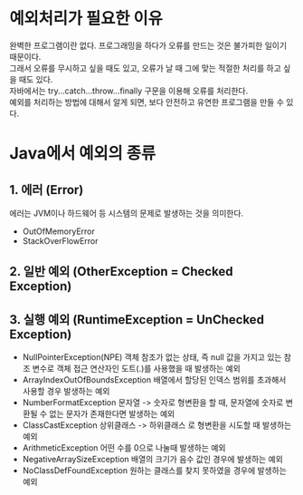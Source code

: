 # 예외처리가 필요한 이유
완벽한 프로그램이란 없다. 프로그래밍을 하다가 오류를 만드는 것은 불가피한 일이기 때문이다.<br>
그래서 오류를 무시하고 싶을 때도 있고, 오류가 날 때 그에 맞는 적절한 처리를 하고 싶을 때도 있다.<br>
자바에서는 try...catch...throw...finally 구문을 이용해 오류를 처리한다.<br>
예외를 처리하는 방법에 대해서 알게 되면, 보다 안전하고 유연한 프로그램을 만들 수 있다.

# Java에서 예외의 종류
## 1. 에러 (Error)
에러는 JVM이나 하드웨어 등 시스템의 문제로 발생하는 것을 의미한다.
- OutOfMemoryError
- StackOverFlowError 
## 2. 일반 예외 (OtherException = Checked Exception)

## 3. 실행 예외 (RuntimeException = UnChecked Exception)
- NullPointerException(NPE)
객체 참조가 없는 상태, 즉 null 값을 가지고 있는 참조 변수로 객체 접근 연산자인 도트(.)를 사용했을 때 발생하는 예외
- ArrayIndexOutOfBoundsException
배열에서 할당된 인덱스 범위를 초과해서 사용할 경우 발생하는 예외
- NumberFormatException
문자열 -> 숫자로 형변환을 할 때, 문자열에 숫자로 변환될 수 없는 문자가 존재한다면 발생하는 예외
- ClassCastException
상위클래스 -> 하위클래스 로 형변환을 시도할 때 발생하는 예외
- ArithmeticException
어떤 수를 0으로 나눌때 발생하는 예외
- NegativeArraySizeException
배열의 크기가 음수 값인 경우에 발생하는 예외
- NoClassDefFoundException
원하는 클래스를 찾지 못하였을 경우에 발생하는 예외
